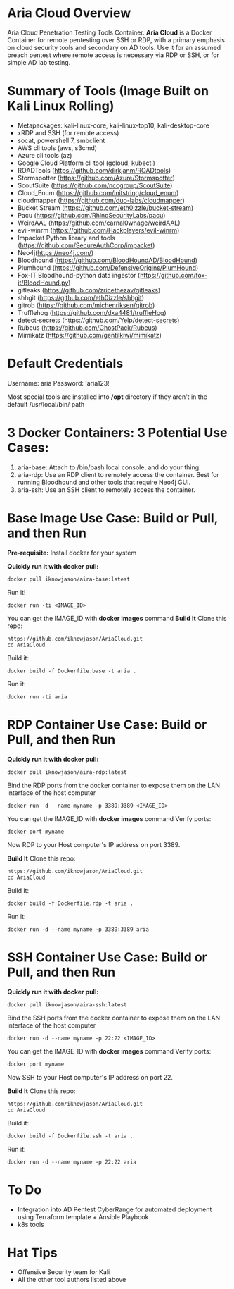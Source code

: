 # Aria Cloud Overview
Aria Cloud Penetration Testing Tools Container.  **Aria Cloud** is a Docker Container for remote pentesting over SSH or RDP, with a primary emphasis on cloud security tools and secondary on AD tools.  Use it for an assumed breach pentest where remote access is necessary via RDP or SSH, or for simple AD lab testing.  

# Summary of Tools (Image Built on Kali Linux Rolling)
* Metapackages:  kali-linux-core, kali-linux-top10, kali-desktop-core
* xRDP and SSH (for remote access)
* socat, powershell 7, smbclient
* AWS cli tools (aws, s3cmd)
* Azure cli tools (az)
* Google Cloud Platform cli tool (gcloud, kubectl)
* ROADTools (https://github.com/dirkjanm/ROADtools)
* Stormspotter (https://github.com/Azure/Stormspotter)
* ScoutSuite (https://github.com/nccgroup/ScoutSuite)
* Cloud_Enum (https://github.com/initstring/cloud_enum)
* cloudmapper (https://github.com/duo-labs/cloudmapper)
* Bucket Stream (https://github.com/eth0izzle/bucket-stream)
* Pacu (https://github.com/RhinoSecurityLabs/pacu)
* WeirdAAL (https://github.com/carnal0wnage/weirdAAL)
* evil-winrm (https://github.com/Hackplayers/evil-winrm)
* Impacket Python library and tools (https://github.com/SecureAuthCorp/impacket)
* Neo4j(https://neo4j.com/)
* Bloodhound (https://github.com/BloodHoundAD/BloodHound)
* Plumhound (https://github.com/DefensiveOrigins/PlumHound)
* Fox-IT Bloodhound-python data ingestor (https://github.com/fox-it/BloodHound.py)
* gitleaks (https://github.com/zricethezav/gitleaks)
* shhgit (https://github.com/eth0izzle/shhgit)
* gitrob (https://github.com/michenriksen/gitrob)
* Trufflehog (https://github.com/dxa4481/truffleHog)
* detect-secrets (https://github.com/Yelp/detect-secrets)
* Rubeus (https://github.com/GhostPack/Rubeus)
* Mimikatz (https://github.com/gentilkiwi/mimikatz)


# Default Credentials
Username:  aria
Password:  !aria123!

Most special tools are installed into **/opt** directory if they aren't in the default /usr/local/bin/ path

# 3 Docker Containers:  3 Potential Use Cases:
1.  aria-base:  Attach to /bin/bash local console, and do your thing.
2.  aria-rdp:  Use an RDP client to remotely access the container.  Best for running Bloodhound and other tools that require Neo4j GUI.
3.  aria-ssh:  Use an SSH client to remotely access the container.

# Base Image Use Case:  Build or Pull, and then Run 

**Pre-requisite:** Install docker for your system

**Quickly run it with docker pull:** 

```
docker pull iknowjason/aira-base:latest
```
Run it!
```
docker run -ti <IMAGE_ID>
```
You can get the IMAGE_ID with **docker images** command
**Build It** 
Clone this repo:
```
https://github.com/iknowjason/AriaCloud.git
cd AriaCloud
```
Build it:
```
docker build -f Dockerfile.base -t aria .
```
Run it:
```
docker run -ti aria
```

# RDP Container Use Case:  Build or Pull, and then Run 

**Quickly run it with docker pull:** 
```
docker pull iknowjason/aira-rdp:latest
```
Bind the RDP ports from the docker container to expose them on the LAN interface of the host computer
```
docker run -d --name myname -p 3389:3389 <IMAGE_ID>
```
You can get the IMAGE_ID with **docker images** command
Verify ports:
```
docker port myname
```
Now RDP to your Host computer's IP address on port 3389.

**Build It** 
Clone this repo:
```
https://github.com/iknowjason/AriaCloud.git
cd AriaCloud
```
Build it:
```
docker build -f Dockerfile.rdp -t aria .
```
Run it:
```
docker run -d --name myname -p 3389:3389 aria
```

# SSH Container Use Case:  Build or Pull, and then Run 

**Quickly run it with docker pull:** 
```
docker pull iknowjason/aira-ssh:latest
```
Bind the SSH ports from the docker container to expose them on the LAN interface of the host computer
```
docker run -d --name myname -p 22:22 <IMAGE_ID>
```
You can get the IMAGE_ID with **docker images** command
Verify ports:
```
docker port myname
```
Now SSH to your Host computer's IP address on port 22.

**Build It** 
Clone this repo:
```
https://github.com/iknowjason/AriaCloud.git
cd AriaCloud
```
Build it:
```
docker build -f Dockerfile.ssh -t aria .
```
Run it:
```
docker run -d --name myname -p 22:22 aria
```

# To Do
* Integration into AD Pentest CyberRange for automated deployment using Terraform template + Ansible Playbook
* k8s tools

# Hat Tips
* Offensive Security team for Kali
* All the other tool authors listed above
